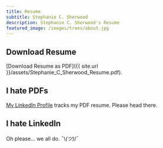 ```yaml
---
title: Resume
subtitle: Stephanie C. Sherwood
description: Stephanie C. Sherwood's Resume
featured_image: /images/trees/about.jpg
---
```


## Download Resume

[Download Resume as PDF]({{ site.url }}/assets/Stephanie_C_Sherwood_Resume.pdf).

## I hate PDFs

[My LinkedIn Profile](https://www.linkedin.com/in/stephsherwood/) tracks my PDF resume. Please head there.

## I hate LinkedIn

Oh please... we all do. ¯\\_(ツ)_/¯
